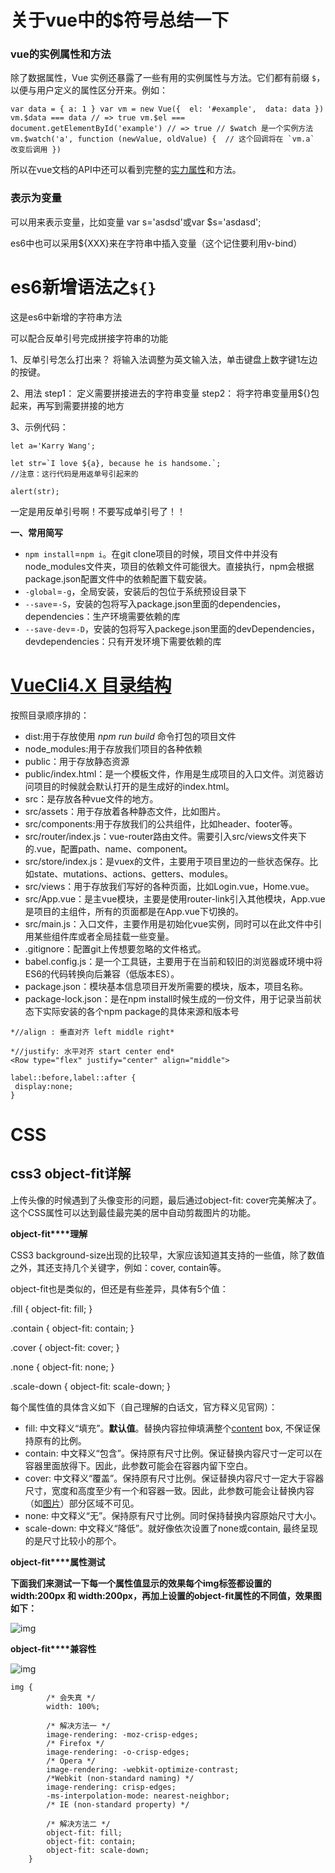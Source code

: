 # 关于vue中的$符号总结一下

### vue的实例属性和方法

除了数据属性，Vue 实例还暴露了一些有用的实例属性与方法。它们都有前缀 `$`，以便与用户定义的属性区分开来。例如：

 

```
var data = { a: 1 } var vm = new Vue({  el: '#example',  data: data }) vm.$data === data // => true vm.$el === document.getElementById('example') // => true // $watch 是一个实例方法 vm.$watch('a', function (newValue, oldValue) {  // 这个回调将在 `vm.a` 改变后调用 })
```

所以在vue文档的API中还可以看到完整的[实力属性](https://cn.vuejs.org/v2/api/#实例属性)和方法。

### 表示为变量

可以用来表示变量，比如变量 var s='asdsd'或var $s='asdasd';

es6中也可以采用${XXX}来在字符串中插入变量（这个记住要利用v-bind）

# es6新增语法之`${}`

这是es6中新增的字符串方法

可以配合反单引号完成拼接字符串的功能

1、反单引号怎么打出来？
将输入法调整为英文输入法，单击键盘上数字键1左边的按键。

2、用法
step1： 定义需要拼接进去的字符串变量
step2： 将字符串变量用${}包起来，再写到需要拼接的地方

3、示例代码：

```
let a='Karry Wang';

let str=`I love ${a}, because he is handsome.`;
//注意：这行代码是用返单号引起来的

alert(str);
```

一定是用反单引号啊！不要写成单引号了！！





**一、常用简写**

- `npm install`=`npm i`。在git clone项目的时候，项目文件中并没有 node_modules文件夹，项目的依赖文件可能很大。直接执行，npm会根据package.json配置文件中的依赖配置下载安装。
- `-global`=`-g`，全局安装，安装后的包位于系统预设目录下
- `--save`=`-S`，安装的包将写入package.json里面的dependencies，dependencies：生产环境需要依赖的库
- `--save-dev`=`-D`，安装的包将写入packege.json里面的devDependencies，devdependencies：只有开发环境下需要依赖的库





# [VueCli4.X 目录结构](https://www.cnblogs.com/zx-fjs/p/12769828.html)

按照目录顺序排的：

- dist:用于存放使用 *npm run build* 命令打包的项目文件
- node_modules:用于存放我们项目的各种依赖
- public：用于存放静态资源
- public/index.html：是一个模板文件，作用是生成项目的入口文件。浏览器访问项目的时候就会默认打开的是生成好的index.html。
- src：是存放各种vue文件的地方。
- src/assets：用于存放着各种静态文件，比如图片。
- src/components:用于存放我们的公共组件，比如header、footer等。
- src/router/index.js：vue-router路由文件。需要引入src/views文件夹下的.vue，配置path、name、component。
- src/store/index.js：是vuex的文件，主要用于项目里边的一些状态保存。比如state、mutations、actions、getters、modules。
- src/views：用于存放我们写好的各种页面，比如Login.vue，Home.vue。
- src/App.vue：是主vue模块，主要是使用router-link引入其他模块，App.vue是项目的主组件，所有的页面都是在App.vue下切换的。
- src/main.js：入口文件，主要作用是初始化vue实例，同时可以在此文件中引用某些组件库或者全局挂载一些变量。
- .gitignore：配置git上传想要忽略的文件格式。
- babel.config.js：是一个工具链，主要用于在当前和较旧的浏览器或环境中将ES6的代码转换向后兼容（低版本ES）。
- package.json：模块基本信息项目开发所需要的模块，版本，项目名称。
- package-lock.json：是在npm install时候生成的一份文件，用于记录当前状态下实际安装的各个npm package的具体来源和版本号



```
*//align : 垂直对齐 left middle right* 

*//justify: 水平对齐 start center end*
<Row type="flex" justify="center" align="middle">

label::before,label::after {
 display:none;
}
```





# CSS

## css3 object-fit详解

上传头像的时候遇到了头像变形的问题，最后通过object-fit: cover完美解决了。这个CSS属性可以达到最佳最完美的居中自动剪裁图片的功能。

 

**object-fit****理解**

CSS3 background-size出现的比较早，大家应该知道其支持的一些值，除了数值之外，其还支持几个关键字，例如：cover, contain等。

object-fit也是类似的，但还是有些差异，具体有5个值：

.fill { object-fit: fill; }

.contain { object-fit: contain; }

.cover { object-fit: cover; }

.none { object-fit: none; }

.scale-down { object-fit: scale-down; }

每个属性值的具体含义如下（自己理解的白话文，官方释义见官网）：

- fill: 中文释义“填充”。**默认值**。替换内容拉伸填满整个[content](https://www.ylefu.com/tags/113/) box, 不保证保持原有的比例。
- contain: 中文释义“包含”。保持原有尺寸比例。保证替换内容尺寸一定可以在容器里面放得下。因此，此参数可能会在容器内留下空白。
- cover: 中文释义“覆盖”。保持原有尺寸比例。保证替换内容尺寸一定大于容器尺寸，宽度和高度至少有一个和容器一致。因此，此参数可能会让替换内容（如[图片](https://www.ylefu.com/tags/58/)）部分区域不可见。
- none: 中文释义“无”。保持原有尺寸比例。同时保持替换内容原始尺寸大小。
- scale-down: 中文释义“降低”。就好像依次设置了none或contain, 最终呈现的是尺寸比较小的那个。

 

**object-fit****属性测试**

**下面我们来测试一下每一个属性值显示的效果每个img标签都设置的 width:200px 和 width:200px，再加上设置的object-fit属性的不同值，效果图如下：**

![img](https://tva1.sinaimg.cn/large/007S8ZIlgy1gjpb7ob0xmj31aw0oujwv.jpg)

**object-fit****兼容性**

![img](https://tva1.sinaimg.cn/large/007S8ZIlgy1gjpbbrjo0qj30q5080mxz.jpg)

```stylus
img {
        /* 会失真 */
        width: 100%;

        /* 解决方法一 */
        image-rendering: -moz-crisp-edges;
        /* Firefox */
        image-rendering: -o-crisp-edges;
        /* Opera */
        image-rendering: -webkit-optimize-contrast;
        /*Webkit (non-standard naming) */
        image-rendering: crisp-edges;
        -ms-interpolation-mode: nearest-neighbor;
        /* IE (non-standard property) */

        /* 解决方法二 */
        object-fit: fill;
        object-fit: contain;
        object-fit: scale-down;
    }
```

